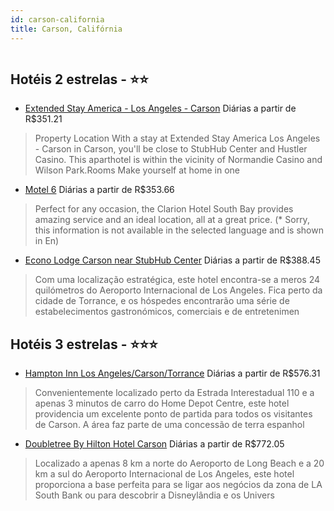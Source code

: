 ```yaml
---
id: carson-california
title: Carson, Califórnia
---
```


<center><img src="https://assets.cosmos-data.com/1/df717d3421f643fc3b77f1e572454205/223018.jpg" alt="" /></center>


## Hotéis 2 estrelas - ⭐️⭐️

-    [Extended Stay America - Los Angeles - Carson](https://www.hurb.com/hoteis/carson/extended-stay-america-los-angeles-carson-JNP-JP188225?cmp=18055) Diárias a partir de R$351.21
   > Property Location With a stay at Extended Stay America Los Angeles - Carson in Carson, you&apos;ll be close to StubHub Center and Hustler Casino. This aparthotel is within the vicinity of Normandie Casino and Wilson Park.Rooms Make yourself at home in one
-    [Motel 6](https://www.hurb.com/hoteis/carson/motel-6-JNP-JP097561?cmp=18055) Diárias a partir de R$353.66
   > Perfect for any occasion, the Clarion Hotel South Bay  provides amazing service and an ideal location, all at a great price. (* Sorry, this information is not available in the selected language and is shown in En) 
-    [Econo Lodge Carson near StubHub Center](https://www.hurb.com/hoteis/carson/econo-lodge-carson-near-stubhub-center-JNP-JP987305?cmp=18055) Diárias a partir de R$388.45
   > Com uma localização estratégica, este hotel encontra-se a meros 24 quilómetros do Aeroporto Internacional de Los Angeles. Fica perto da cidade de Torrance, e os hóspedes encontrarão uma série de estabelecimentos gastronómicos, comerciais e de entretenimen

## Hotéis 3 estrelas - ⭐️⭐️⭐️

-    [Hampton Inn Los Angeles/Carson/Torrance](https://www.hurb.com/hoteis/carson/hampton-inn-los-angeles-carson-torrance-JNP-JP783411?cmp=18055) Diárias a partir de R$576.31
   > Convenientemente localizado perto da Estrada Interestadual 110 e a apenas 3 minutos de carro do Home Depot Centre, este hotel providencia um excelente ponto de partida para todos os visitantes de Carson. A área faz parte de uma concessão de terra espanhol
-    [Doubletree By Hilton Hotel Carson](https://www.hurb.com/hoteis/carson/doubletree-by-hilton-hotel-carson-JNP-JP030874?cmp=18055) Diárias a partir de R$772.05
   > Localizado a apenas 8 km a norte do Aeroporto de Long Beach e a 20 km a sul do Aeroporto Internacional de Los Angeles, este hotel proporciona a base perfeita para se ligar aos negócios da zona de LA South Bank ou para descobrir a Disneylândia e os Univers
